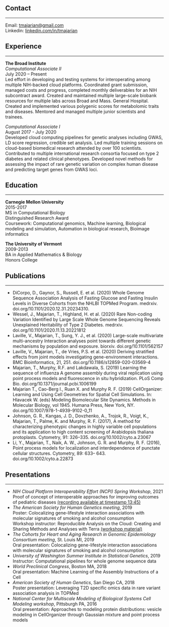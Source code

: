 ## Contact
---
Email: tmajarian@gmail.com  
Linkedin: [linkedin.com/in/tmajarian](https://www.linkedin.com/in/tmajarian/)  

## Experience
---
**The Broad Institute**  
*Computational Associate II*  
July 2020 – Present  
Led effort in developing and testing systems for interoperating among multiple NIH-backed cloud platforms. Coordinated grant submission, managed costs and progress, completed monthly deliverables for an NIH subcontract award. Created and maintained multiple large-scale biobank resources for multiple labs across Broad and Mass. General Hospital. Created and implemented various polygenic scores for metabolomic traits and diseases. Mentored and managed multiple junior scientists and trainees.  

*Computational Associate I*  
August 2017 - July 2020  
Developed cloud computing pipelines for genetic analyses including GWAS, LD score regression, credible set analysis. Led multiple training sessions on cloud-based biomedical research attended by over 100 scientists. Contributed to multiple international research consortia focused on type 2 diabetes and related clinical phenotypes. Developed novel methods for assessing the impact of rare genetic variation on complex human disease and predicting target genes from GWAS loci.  

## Education
---
**Carnegie Mellon University**  
2015-2017  
MS in Computational Biology  
Distinguished Research Award  
Coursework: Computational genomics, Machine learning, Biological modeling and simulation, Automation in biological research, Bioimage informatics

**The University of Vermont**  
2009-2013  
BA in Applied Mathematics & Biology  
Honors College  

## Publications 
---
- DiCorpo, D., Gaynor, S., Russell, E. et al. (2020) Whole Genome Sequence Association Analysis of Fasting Glucose and Fasting Insulin Levels in Diverse Cohorts from the NHLBI TOPMed Program. medrxiv. doi.org/10.1101/2020.12.31.20234310. 
- Wessel, J., Majarian, T., Highland, H. et al. (2020) Rare Non-coding Variation Identified by Large Scale Whole Genome Sequencing Reveals Unexplained Heritability of Type 2 Diabetes. medrxiv. doi.org/10.1101/2020.11.13.20221812  
- Laville, V., Majarian, T., Sung, Y. J., et al. (2020) Large-scale multivariate multi-ancestry Interaction analyses point towards different genetic mechanisms by population and exposure. biorxiv. doi.org/10.1101/562157  
- Laville, V., Majarian, T., de Vries, P.S. et al. (2020) Deriving stratified effects from joint models investigating gene-environment interactions. BMC Bioinformatics, 21, 251. doi.org/10.1186/s12859-020-03569-4  
- Majarian, T., Murphy, R.F. and Lakdawala, S. (2019) Learning the sequence of influenza A genome assembly during viral replication using point process models and fluorescence in situ hybridization. PLoS Comp Bio. doi.org/10.1371/journal.pcbi.1006199  
- Majarian T., Cao-Berg I., Ruan X. and Murphy R. F. (2019) CellOrganizer: Learning and Using Cell Geometries for Spatial Cell Simulations. In: Hlavacek W. (eds) Modeling Biomolecular Site Dynamics. Methods in Molecular Biology, vol 1945. Humana Press, New York, NY. doi.org/10.1007/978-1-4939-9102-0_11  
- Johnson, G. R., Kangas, J. D., Dovzhenko, A., Trojok, R., Voigt, K., Majarian, T., Palme, K. and Murphy, R. F. (2017), A method for characterizing phenotypic changes in highly variable cell populations and its application to high content screening of Arabidopsis
thaliana protoplasts. Cytometry, 91: 326–335. doi.org/10.1002/cyto.a.23067  
- Li, Y., Majarian, T., Naik, A. W., Johnson, G. R. and Murphy, R. F. (2016), Point process models for localization and interdependence of punctate cellular structures. Cytometry, 89: 633– 643. doi.org/10.1002/cyto.a.22873  

## Presentations 
---
- *NIH Cloud Platform Interoperability Effort (NCPI) Spring Workshop*, 2021  
Proof of concept of interoperable approaches for improving outcomes of pediatric diseases [(recording available at timestamp 13:45)](https://cbiit.webex.com/recordingservice/sites/cbiit/recording/e403162f8f171039adbf0050568cfa13/playback)  
- *The American Society for Human Genetics meeting*, 2019  
Poster: Colocalizing gene-lifestyle interaction associations with molecular signatures of smoking and alcohol consumption  
Workshop instructor: Reproducible Analysis on the Cloud: Creating and Sharing Methods and Analyses with Terra [(workshop material)](https://app.terra.bio/#workspaces/amp-t2d-op/2019_ASHG_Reproducible_GWAS-V2)  
- *The Cohorts for Heart and Aging Research in Genomic Epidemiology Consortium meeting*, St. Louis MI, 2019  
Oral presentation: Colocalizing gene-lifestyle interaction associations with molecular signatures of smoking and alcohol consumption
- *University of Washington Summer Institute in Statistical Genetics*, 2019  
Instructor: Computational pipelines for whole genome sequence data
- *World Preclinical Congress*, Boston MA, 2018  
Oral presentation: Machine Learning of the Assembly Instructions of a Cell
- *American Society of Human Genetics*, San Diego CA, 2018  
Poster presentation: Leveraging T2D specific omics data in rare variant association analysis in TOPMed
- *National Center for Multiscale Modeling of Biological Systems Cell Modeling workshop*, Pittsburgh PA, 2016  
Oral presentation: Approaches to modeling protein distributions: vesicle modeling in CellOrganizer through Gaussian mixture and point process models

